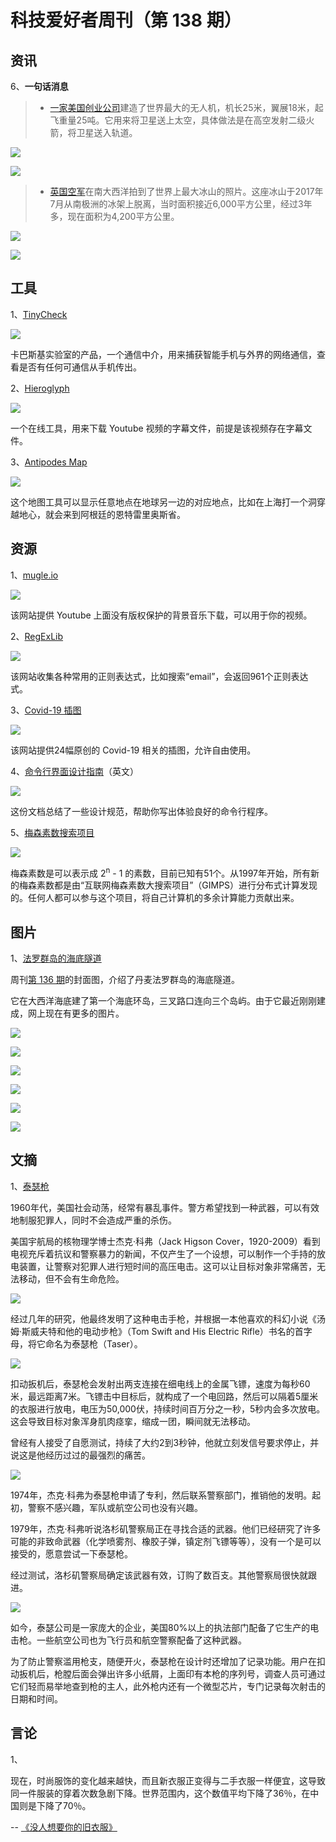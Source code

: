 # 科技爱好者周刊（第 138 期）

## 资讯

6、**一句话消息**

> - [一家美国创业公司](https://www.businessinsider.com/aevum-unveils-largest-drone-world-ravn-x-rocket-launching-uav-2020-12)建造了世界最大的无人机，机长25米，翼展18米，起飞重量25吨。它用来将卫星送上太空，具体做法是在高空发射二级火箭，将卫星送入轨道。

![](https://www.wangbase.com/blogimg/asset/202012/bg2020120420.jpg)

![](https://www.wangbase.com/blogimg/asset/202012/bg2020120421.jpg)

> - [英国空军](https://www.bbc.com/news/science-environment-55196220)在南大西洋拍到了世界上最大冰山的照片。这座冰山于2017年7月从南极洲的冰架上脱离，当时面积接近6,000平方公里，经过3年多，现在面积为4,200平方公里。

![](https://www.wangbase.com/blogimg/asset/202012/bg2020120507.jpg)

![](https://www.wangbase.com/blogimg/asset/202012/bg2020120508.jpg)

## 工具

1、[TinyCheck](https://github.com/KasperskyLab/TinyCheck)

![](https://www.wangbase.com/blogimg/asset/202012/bg2020120411.jpg)

卡巴斯基实验室的产品，一个通信中介，用来捕获智能手机与外界的网络通信，查看是否有任何可通信从手机传出。

2、[Hieroglyph](https://hierogly.ph/)

![](https://www.wangbase.com/blogimg/asset/202012/bg2020120418.jpg)

一个在线工具，用来下载 Youtube 视频的字幕文件，前提是该视频存在字幕文件。

3、[Antipodes Map](https://www.antipodesmap.com/)

![](https://www.wangbase.com/blogimg/asset/202012/bg2020120506.jpg)

这个地图工具可以显示任意地点在地球另一边的对应地点，比如在上海打一个洞穿越地心，就会来到阿根廷的恩特雷里奥斯省。

## 资源

1、[mugle.io](https://mugle.io/)

![](https://www.wangbase.com/blogimg/asset/202011/bg2020112908.jpg)

该网站提供 Youtube 上面没有版权保护的背景音乐下载，可以用于你的视频。

2、[RegExLib](https://regexlib.com/)

![](https://www.wangbase.com/blogimg/asset/202012/bg2020120107.jpg)

该网站收集各种常用的正则表达式，比如搜索“email”，会返回961个正则表达式。

3、[Covid-19 插图](https://www.pixeltrue.com/frontliner-heroes)

![](https://www.wangbase.com/blogimg/asset/202012/bg2020120419.jpg)

该网站提供24幅原创的 Covid-19 相关的插图，允许自由使用。

4、[命令行界面设计指南](https://clig.dev/)（英文）

![](https://www.wangbase.com/blogimg/asset/202012/bg2020120501.jpg)

这份文档总结了一些设计规范，帮助你写出体验良好的命令行程序。

5、[梅森素数搜索项目](https://www.mersenne.org/various/history.php)

![](https://www.wangbase.com/blogimg/asset/202012/bg2020120502.jpg)

梅森素数是可以表示成 2<sup>n</sup> - 1 的素数，目前已知有51个。从1997年开始，所有新的梅森素数都是由“互联网梅森素数大搜索项目”（GIMPS）进行分布式计算发现的。任何人都可以参与这个项目，将自己计算机的多余计算能力贡献出来。

## 图片

1、[法罗群岛的海底隧道](https://www.estunlar.fo/en/about-the-tunnels/the-eysturoy-tunnel/)

周刊[第 136 期](http://www.ruanyifeng.com/blog/2020/12/weekly-issue-136.html)的封面图，介绍了丹麦法罗群岛的海底隧道。

它在大西洋海底建了第一个海底环岛，三叉路口连向三个岛屿。由于它最近刚刚建成，网上现在有更多的图片。

![](https://www.wangbase.com/blogimg/asset/202012/bg2020120412.jpg)

![](https://www.wangbase.com/blogimg/asset/202012/bg2020120413.jpg)

![](https://www.wangbase.com/blogimg/asset/202012/bg2020120414.jpg)

![](https://www.wangbase.com/blogimg/asset/202012/bg2020120415.jpg)

![](https://www.wangbase.com/blogimg/asset/202012/bg2020120416.jpg)

![](https://www.wangbase.com/blogimg/asset/202012/bg2020120417.jpg)

## 文摘

1、[泰瑟枪](https://99percentinvisible.org/episode/tom-swift-electric-rifle/)

1960年代，美国社会动荡，经常有暴乱事件。警方希望找到一种武器，可以有效地制服犯罪人，同时不会造成严重的杀伤。

美国宇航局的核物理学博士杰克·科弗（Jack Higson Cover，1920-2009）看到电视充斥着抗议和警察暴力的新闻，不仅产生了一个设想，可以制作一个手持的放电装置，让警察对犯罪人进行短时间的高压电击。这可以让目标对象非常痛苦，无法移动，但不会有生命危险。

![](https://www.wangbase.com/blogimg/asset/202012/bg2020120403.jpg)

经过几年的研究，他最终发明了这种电击手枪，并根据一本他喜欢的科幻小说《汤姆·斯威夫特和他的电动步枪》（Tom Swift and His Electric Rifle）书名的首字母，将它命名为泰瑟枪（Taser）。

![](https://www.wangbase.com/blogimg/asset/202012/bg2020120404.jpg)

扣动扳机后，泰瑟枪会发射出两支连接在细电线上的金属飞镖，速度为每秒60米，最远距离7米。飞镖击中目标后，就构成了一个电回路，然后可以隔着5厘米的衣服进行放电，电压为50,000伏，持续时间百万分之一秒，5秒内会多次放电。这会导致目标对象浑身肌肉痉挛，缩成一团，瞬间就无法移动。

曾经有人接受了自愿测试，持续了大约2到3秒钟，他就立刻发信号要求停止，并说这是他经历过过的最强烈的痛苦。

![](https://www.wangbase.com/blogimg/asset/202012/bg2020120405.jpg)

1974年，杰克·科弗为泰瑟枪申请了专利，然后联系警察部门，推销他的发明。起初，警察不感兴趣，军队或航空公司也没有兴趣。

1979年，杰克·科弗听说洛杉矶警察局正在寻找合适的武器。他们已经研究了许多可能的非致命武器（化学喷雾剂、橡胶子弹，镇定剂飞镖等等），没有一个是可以接受的，愿意尝试一下泰瑟枪。

经过测试，洛杉矶警察局确定该武器有效，订购了数百支。其他警察局很快就跟进。

![](https://www.wangbase.com/blogimg/asset/202012/bg2020120406.jpg)

如今，泰瑟公司是一家庞大的企业，美国80%以上的执法部门配备了它生产的电击枪。一些航空公司也为飞行员和航空警察配备了这种武器。

为了防止警察滥用枪支，随便开火，泰瑟枪在设计时还增加了记录功能。用户在扣动扳机后，枪膛后面会弹出许多小纸屑，上面印有本枪的序列号，调查人员可通过它们轻而易举地查到枪的主人，此外枪内还有一个微型芯片，专门记录每次射击的日期和时间。

## 言论

1、

现在，时尚服饰的变化越来越快，而且新衣服正变得与二手衣服一样便宜，这导致同一件服装的穿着次数急剧下降。世界范围内，这个数值平均下降了36％，在中国则是下降了70％。

-- [《没人想要你的旧衣服》](https://www.bloomberg.com/opinion/articles/2018-01-15/no-one-wants-your-used-clothes-anymore)
